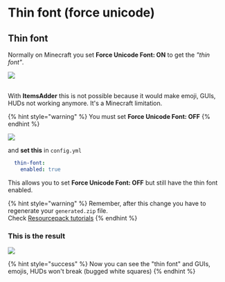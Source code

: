 # Thin font (force unicode)

## Thin font

Normally on Minecraft you set **Force Unicode Font: ON** to get the _"thin font"_.

![](<../../../.gitbook/assets/immagine (5).png>)

\
With **ItemsAdder** this is not possible because it would make emoji, GUIs, HUDs not working anymore. It's a Minecraft limitation.

{% hint style="warning" %}
You must set **Force Unicode Font: OFF**&#x20;
{% endhint %}

![](<../../../.gitbook/assets/immagine (6).png>)

and **set this** in `config.yml`

```yaml
  thin-font:
    enabled: true
```

This allows you to set **Force Unicode Font: OFF** but still have the thin font enabled.

{% hint style="warning" %}
Remember, after this change you have to regenerate your `generated.zip` file. \
Check [Resourcepack tutorials](../../resourcepack-hosting/)
{% endhint %}

### This is the result

![](<../../../.gitbook/assets/immagine (7).png>)

{% hint style="success" %}
Now you can see the "thin font" and GUIs, emojis, HUDs won't break (bugged white squares)
{% endhint %}
